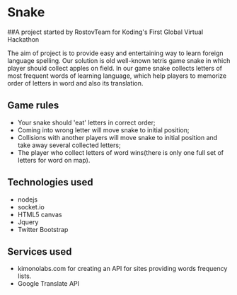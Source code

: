 # Snake

##A project started by RostovTeam for Koding's First Global Virtual Hackathon

The aim of project is to provide easy and entertaining way to learn foreign language spelling. Our solution is old well-known tetris game snake in which player should collect apples on field. In our game snake collects letters of 
most frequent words of learning language, which help players to memorize order of letters in word and also its translation.

## Game rules

* Your snake should 'eat' letters in correct order;
* Coming into wrong letter  will  move snake to initial position;
* Collisions with another players will move snake to initial position and take away several collected letters;
* The player who collect letters of word wins(there is only one full set of letters for word on map).

## Technologies used
* nodejs
* socket.io	
* HTML5 canvas
* Jquery
* Twitter Bootstrap

## Services used
 * kimonolabs.com for creating an API for sites providing words frequency lists.
 * Google Translate API
